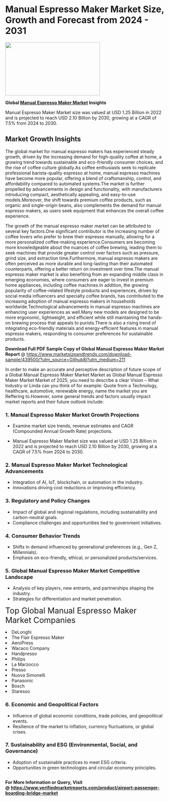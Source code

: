 <H1>Manual Espresso Maker Market Size, Growth and Forecast from 2024 - 2031</H1><img class="aligncenter size-medium wp-image-584254" src="https://thirdeyenews.in/wp-content/uploads/2024/09/Global-Market-Research-300x168.jpeg" alt="" width="300" height="168" /><p><strong>Global&nbsp;<a href="https://www.marketsizeandtrends.com/download-sample/439500/?utm_source=Github8j?utm_medium=211">Manual Espresso Maker Market</a> Insights</strong></p><p>Manual Espresso Maker Market size was valued at USD 1.25 Billion in 2022 and is projected to reach USD 2.10 Billion by 2030, growing at a CAGR of 7.5% from 2024 to 2030.</p><p><h2>Market Growth Insights</h2> <p>The global market for manual espresso makers has experienced steady growth, driven by the increasing demand for high-quality coffee at home, a growing trend towards sustainable and eco-friendly consumer choices, and the rise of coffee culture globally.As coffee enthusiasts seek to replicate professional barista-quality espresso at home, manual espresso machines have become more popular, offering a blend of craftsmanship, control, and affordability compared to automated systems.The market is further propelled by advancements in design and functionality, with manufacturers introducing compact, aesthetically appealing, and easy-to-use models.Moreover, the shift towards premium coffee products, such as organic and single-origin beans, also complements the demand for manual espresso makers, as users seek equipment that enhances the overall coffee experience. </p> <p>The growth of the manual espresso maker market can be attributed to several key factors.One significant contributor is the increasing number of coffee lovers who prefer to brew their espresso manually, allowing for a more personalized coffee-making experience.Consumers are becoming more knowledgeable about the nuances of coffee brewing, leading them to seek machines that provide greater control over factors such as pressure, grind size, and extraction time.Furthermore, manual espresso makers are often perceived as more durable and long-lasting than their automated counterparts, offering a better return on investment over time.The manual espresso maker market is also benefiting from an expanding middle class in emerging economies, where consumers are eager to invest in premium home appliances, including coffee machines.In addition, the growing popularity of coffee-related lifestyle products and experiences, driven by social media influencers and specialty coffee brands, has contributed to the increasing adoption of manual espresso makers in households worldwide.Technological advancements in manual espresso machines are enhancing user experiences as well.Many new models are designed to be more ergonomic, lightweight, and efficient while still maintaining the hands-on brewing process that appeals to purists.There is also a rising trend of integrating eco-friendly materials and energy-efficient features in manual espresso makers, responding to consumer preferences for sustainable products.</p><p><span class=""><strong>Download Full PDF Sample Copy of Global Manual Espresso Maker Market Report</strong> @ <a href="https://www.marketsizeandtrends.com/download-sample/439500/?utm_source=Github8j?utm_medium=211" target="_blank">https://www.marketsizeandtrends.com/download-sample/439500/?utm_source=Github8j?utm_medium=211</a></span></p><p>In order to make an accurate and perceptive description of future scope of a Global&nbsp;Manual Espresso Maker Market Market as Global&nbsp;Manual Espresso Maker Market Market of 2025, you need to describe a clear Vision &ndash; What Industry or Linda can you think of for example: Quote from a Technology, healthcare, automotive, renewable energy, name the market you are Reffering to.However, some general trends and factors usually impact market reports and their future outlook include:</p><h3>1.&nbsp;<strong>Manual Espresso Maker Market Growth Projections</strong></h3><ul><li>Examine market size trends, revenue estimates and CAGR (Compounded Annual Growth Rate) projections.</li><li><p>Manual Espresso Maker Market size was valued at USD 1.25 Billion in 2022 and is projected to reach USD 2.10 Billion by 2030, growing at a CAGR of 7.5% from 2024 to 2030.</p></li></ul><h3>2.&nbsp;<strong>Manual Espresso Maker Market Technological Advancements</strong></h3><ul><li>Integration of AI, IoT, blockchain, or automation in the industry.</li><li>Innovations driving cost reductions or improving efficiency.</li></ul><h3>3.&nbsp;<strong>Regulatory and Policy Changes</strong></h3><ul><li>Impact of global and regional regulations, including sustainability and carbon-neutral goals.</li><li>Compliance challenges and opportunities tied to government initiatives.</li></ul><h3>4.&nbsp;<strong>Consumer Behavior Trends</strong></h3><ul><li>Shifts in demand influenced by generational preferences (e.g., Gen Z, Millennials).</li><li>Emphasis on eco-friendly, ethical, or personalized products/services.</li></ul><h3>5.&nbsp;<strong>Global Manual Espresso Maker Market Competitive Landscape</strong></h3><ul><li>Analysis of key players, new entrants, and partnerships shaping the industry.</li><li>Strategies for differentiation and market penetration.</li></ul><p data-pm-slice="1 1 []"><span style="color: inherit; font-family: inherit; font-size: 25px;">Top Global Manual Espresso Maker Market Companies</span></p><div class="" data-test-id=""><p><li>DeLonghi</li><li> The Flair Espresso Maker</li><li> AeroPress</li><li> Wacaco Company</li><li> Handpresso</li><li> Philips</li><li> La Marzocco</li><li> Presso</li><li> Nuova Simonelli</li><li> Panasonic</li><li> Bosch</li><li> Staresso</li></p></div><h3>6.&nbsp;<strong>Economic and Geopolitical Factors</strong></h3><ul><li>Influence of global economic conditions, trade policies, and geopolitical events.</li><li>Resilience of the market to inflation, currency fluctuations, or global crises.</li></ul><h3>7.&nbsp;<strong>Sustainability and ESG (Environmental, Social, and Governance)</strong></h3><ul><li>Adoption of sustainable practices to meet ESG criteria.</li><li>Opportunities in green technologies and circular economy principles.</li></ul><h2><strong style="font-size: 14px;">For More Information or Query, Visit @&nbsp;</strong><a style="background-color: #ffffff; font-size: 14px;" href="https://www.marketsizeandtrends.com/report/manual-espresso-maker-market/" target="_blank">https://www.verifiedmarketreports.com/product/airport-passenger-boarding-bridge-market</a></h2>